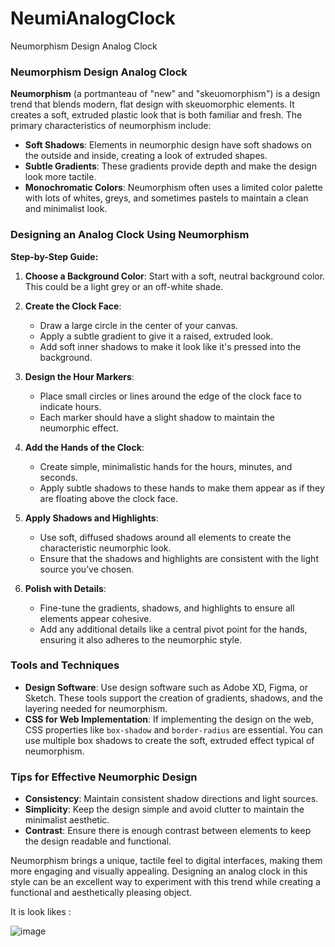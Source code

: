 # NeumiAnalogClock
Neumorphism Design Analog Clock

### Neumorphism Design Analog Clock

**Neumorphism** (a portmanteau of "new" and "skeuomorphism") is a design trend that blends modern, flat design with skeuomorphic elements. It creates a soft, extruded plastic look that is both familiar and fresh. The primary characteristics of neumorphism include:

- **Soft Shadows**: Elements in neumorphic design have soft shadows on the outside and inside, creating a look of extruded shapes.
- **Subtle Gradients**: These gradients provide depth and make the design look more tactile.
- **Monochromatic Colors**: Neumorphism often uses a limited color palette with lots of whites, greys, and sometimes pastels to maintain a clean and minimalist look.

### Designing an Analog Clock Using Neumorphism

**Step-by-Step Guide:**

1. **Choose a Background Color**: Start with a soft, neutral background color. This could be a light grey or an off-white shade.

2. **Create the Clock Face**:
    - Draw a large circle in the center of your canvas.
    - Apply a subtle gradient to give it a raised, extruded look.
    - Add soft inner shadows to make it look like it's pressed into the background.

3. **Design the Hour Markers**:
    - Place small circles or lines around the edge of the clock face to indicate hours.
    - Each marker should have a slight shadow to maintain the neumorphic effect.

4. **Add the Hands of the Clock**:
    - Create simple, minimalistic hands for the hours, minutes, and seconds.
    - Apply subtle shadows to these hands to make them appear as if they are floating above the clock face.

5. **Apply Shadows and Highlights**:
    - Use soft, diffused shadows around all elements to create the characteristic neumorphic look.
    - Ensure that the shadows and highlights are consistent with the light source you’ve chosen.

6. **Polish with Details**:
    - Fine-tune the gradients, shadows, and highlights to ensure all elements appear cohesive.
    - Add any additional details like a central pivot point for the hands, ensuring it also adheres to the neumorphic style.

### Tools and Techniques

- **Design Software**: Use design software such as Adobe XD, Figma, or Sketch. These tools support the creation of gradients, shadows, and the layering needed for neumorphism.
- **CSS for Web Implementation**: If implementing the design on the web, CSS properties like `box-shadow` and `border-radius` are essential. You can use multiple box shadows to create the soft, extruded effect typical of neumorphism.

### Tips for Effective Neumorphic Design

- **Consistency**: Maintain consistent shadow directions and light sources.
- **Simplicity**: Keep the design simple and avoid clutter to maintain the minimalist aesthetic.
- **Contrast**: Ensure there is enough contrast between elements to keep the design readable and functional.

Neumorphism brings a unique, tactile feel to digital interfaces, making them more engaging and visually appealing. Designing an analog clock in this style can be an excellent way to experiment with this trend while creating a functional and aesthetically pleasing object.

It is look likes : 

![image](https://github.com/Shubh12-577/Neumorphism-Design-Analog-Clock/assets/86088965/51fd792a-a0db-4495-9c9d-bf5c3568179d)


